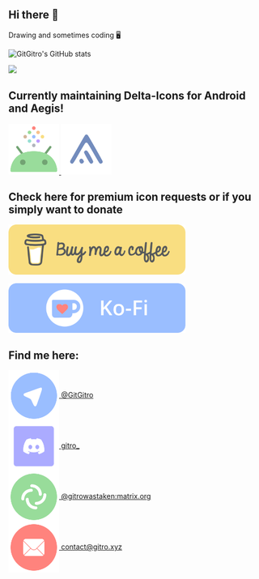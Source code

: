 ## Hi there 👋
Drawing and sometimes coding 🖥️

![GitGitro's GitHub stats](https://github-readme-stats.vercel.app/api?username=GitGitro&theme=dark)

![](https://komarev.com/ghpvc/?username=GitGitro&color=ff837d&style=for-the-badge)

## Currently maintaining Delta-Icons for Android and Aegis!

<p align="left">
  <a href="https://github.com/Delta-Icons/android"> <img src="https://raw.githubusercontent.com/GitGitro/GitGitro/main/.github/android.svg" width="100"> </a> 
  <a href="https://github.com/Delta-Icons/aegis-icons"> <img src="https://raw.githubusercontent.com/GitGitro/GitGitro/main/.github/aegis_logo.svg" width="100"> </a>
</p>

## Check here for premium icon requests or if you simply want to donate

<p align="left">
  <a href="https://buymeacoffee.com/gitro/extras"> <img src="https://raw.githubusercontent.com/GitGitro/GitGitro/main/.github/bmc-button.svg" width="350"> </a>
</p>

<p align="left">
  <a href="https://ko-fi.com/gitro/shop"> <img src="https://raw.githubusercontent.com/GitGitro/GitGitro/main/.github/kofi-button.svg" width="350"> </a>
</p>


## Find me here:

<p align="left">
  <a href="https://t.me/GitGitro"> <img src="https://raw.githubusercontent.com/GitGitro/GitGitro/main/.github/telegram.svg" width="100" align="center"> @GitGitro
  </a> </br>
  <a href="https://discord.com/"> <img src="https://raw.githubusercontent.com/GitGitro/GitGitro/main/.github/discord.svg" width="100" align="center"> gitro_
  </a> </br>
  <a href="https://matrix.org/"> <img src="https://raw.githubusercontent.com/GitGitro/GitGitro/main/.github/element.svg" width="100" align="center"> @gitrowastaken:matrix.org
  </a> </br>
  <a href="mailto:contact@gitro.xyz"> <img src="https://raw.githubusercontent.com/GitGitro/GitGitro/main/.github/mail.svg" width="100" align="center"> contact@gitro.xyz
  </a> </br>
</p>